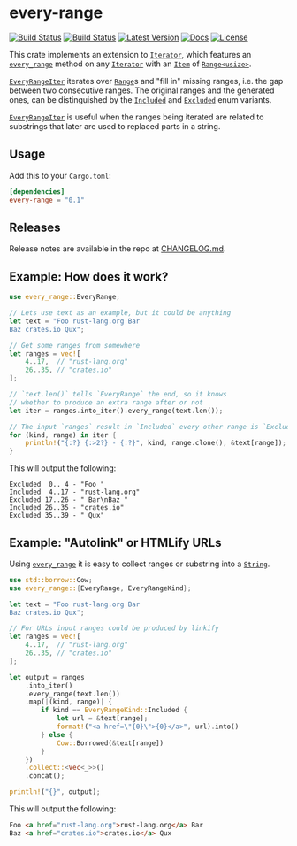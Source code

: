# every-range

[![Build Status](https://github.com/vallentin/every-range/workflows/Rust/badge.svg)](https://github.com/vallentin/every-range/actions?query=workflow%3ARust)
[![Build Status](https://travis-ci.org/vallentin/every-range.svg?branch=master)](https://travis-ci.org/vallentin/every-range)
[![Latest Version](https://img.shields.io/crates/v/every-range.svg)](https://crates.io/crates/every-range)
[![Docs](https://docs.rs/every-range/badge.svg)](https://docs.rs/every-range)
[![License](https://img.shields.io/github/license/vallentin/every-range.svg)](https://github.com/vallentin/every-range)

This crate implements an extension to [`Iterator`],
which features an [`every_range`] method
on any [`Iterator`] with an [`Item`] of [`Range<usize>`].

[`every_range`]: https://docs.rs/every-range/*/every_range/trait.EveryRange.html#method.every_range

[`Iterator`]: https://doc.rust-lang.org/stable/std/iter/trait.Iterator.html
[`Item`]: https://doc.rust-lang.org/stable/std/iter/trait.Iterator.html#associatedtype.Item

[`Range`]: https://doc.rust-lang.org/stable/std/ops/struct.Range.html
[`Range<usize>`]: https://doc.rust-lang.org/stable/std/ops/struct.Range.html

[`EveryRangeIter`] iterates over [`Range`]s and "fill in"
missing ranges, i.e. the gap between two consecutive ranges.
The original ranges and the generated ones,
can be distinguished by the [`Included`] and
[`Excluded`] enum variants.

[`EveryRangeIter`]: https://docs.rs/every-range/*/every_range/struct.EveryRangeIter.html
[`Included`]: https://docs.rs/every-range/*/every_range/enum.EveryRangeKind.html#variant.Included
[`Excluded`]: https://docs.rs/every-range/*/every_range/enum.EveryRangeKind.html#variant.Excluded

[`EveryRangeIter`] is useful when the ranges being iterated
are related to substrings that later are used to replaced
parts in a string.

## Usage

Add this to your `Cargo.toml`:

```toml
[dependencies]
every-range = "0.1"
```

## Releases

Release notes are available in the repo at [CHANGELOG.md].

[CHANGELOG.md]: CHANGELOG.md

## Example: How does it work?

```rust
use every_range::EveryRange;

// Lets use text as an example, but it could be anything
let text = "Foo rust-lang.org Bar
Baz crates.io Qux";

// Get some ranges from somewhere
let ranges = vec![
    4..17,  // "rust-lang.org"
    26..35, // "crates.io"
];

// `text.len()` tells `EveryRange` the end, so it knows
// whether to produce an extra range after or not
let iter = ranges.into_iter().every_range(text.len());

// The input `ranges` result in `Included` every other range is `Excluded`
for (kind, range) in iter {
    println!("{:?} {:>2?} - {:?}", kind, range.clone(), &text[range]);
}
```

This will output the following:

```text
Excluded  0.. 4 - "Foo "
Included  4..17 - "rust-lang.org"
Excluded 17..26 - " Bar\nBaz "
Included 26..35 - "crates.io"
Excluded 35..39 - " Qux"
```

## Example: "Autolink" or HTMLify URLs

Using [`every_range`] it is easy to collect ranges or
substring into a [`String`].

[`String`]: https://doc.rust-lang.org/stable/std/string/struct.String.html

```rust
use std::borrow::Cow;
use every_range::{EveryRange, EveryRangeKind};

let text = "Foo rust-lang.org Bar
Baz crates.io Qux";

// For URLs input ranges could be produced by linkify
let ranges = vec![
    4..17,  // "rust-lang.org"
    26..35, // "crates.io"
];

let output = ranges
    .into_iter()
    .every_range(text.len())
    .map(|(kind, range)| {
        if kind == EveryRangeKind::Included {
            let url = &text[range];
            format!("<a href=\"{0}\">{0}</a>", url).into()
        } else {
            Cow::Borrowed(&text[range])
        }
    })
    .collect::<Vec<_>>()
    .concat();

println!("{}", output);
```

This will output the following:

```html
Foo <a href="rust-lang.org">rust-lang.org</a> Bar
Baz <a href="crates.io">crates.io</a> Qux
```
